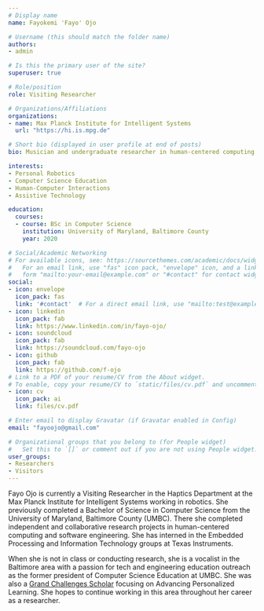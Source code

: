 ```yaml
---
# Display name
name: Fayokemi 'Fayo' Ojo

# Username (this should match the folder name)
authors:
- admin

# Is this the primary user of the site?
superuser: true

# Role/position
role: Visiting Researcher

# Organizations/Affiliations
organizations:
- name: Max Planck Institute for Intelligent Systems
  url: "https://hi.is.mpg.de"

# Short bio (displayed in user profile at end of posts)
bio: Musician and undergraduate researcher in human-centered computing looking for interdisciplinary, graduate school opportunities.

interests:
- Personal Robotics
- Computer Science Education
- Human-Computer Interactions
- Assistive Technology

education:
  courses:
  - course: BSc in Computer Science
    institution: University of Maryland, Baltimore County
    year: 2020

# Social/Academic Networking
# For available icons, see: https://sourcethemes.com/academic/docs/widgets/#icons
#   For an email link, use "fas" icon pack, "envelope" icon, and a link in the
#   form "mailto:your-email@example.com" or "#contact" for contact widget.
social:
- icon: envelope
  icon_pack: fas
  link: '#contact'  # For a direct email link, use "mailto:test@example.org".
- icon: linkedin
  icon_pack: fab
  link: https://www.linkedin.com/in/fayo-ojo/
- icon: soundcloud
  icon_pack: fab
  link: https://soundcloud.com/fayo-ojo
- icon: github
  icon_pack: fab
  link: https://github.com/f-ojo
# Link to a PDF of your resume/CV from the About widget.
# To enable, copy your resume/CV to `static/files/cv.pdf` and uncomment the lines below.  
- icon: cv
  icon_pack: ai
  link: files/cv.pdf

# Enter email to display Gravatar (if Gravatar enabled in Config)
email: "fayoojo@gmail.com"

# Organizational groups that you belong to (for People widget)
#   Set this to `[]` or comment out if you are not using People widget.  
user_groups:
- Researchers
- Visitors
---
```


Fayo Ojo is currently a Visiting Researcher in the Haptics Department at the Max Planck Institute for Intelligent Systems working in robotics. She previously completed a Bachelor of Science in Computer Science from the University of Maryland, Baltimore County (UMBC). There she completed independent and collaborative research projects in human-centered computing and software engineering. She has interned in the Embedded Processing and Information Technology groups at Texas Instruments.

When she is not in class or conducting research, she is a vocalist in the Baltimore area with a passion for tech and engineering education outreach as the former president of Computer Science Education at UMBC. She was also a [Grand Challenges Scholar](http://engineeringchallenges.org/GrandChallengeScholarsProgram.aspx) focusing on Advancing Personalized Learning. She hopes to continue working in this area throughout her career as a researcher.
